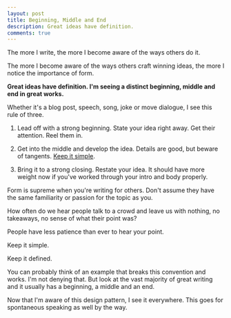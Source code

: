 ```yaml
---
layout: post
title: Beginning, Middle and End
description: Great ideas have definition.
comments: true
---
```

The more I write, the more I become aware of the ways others do it.

The more I become aware of the ways others craft winning ideas, the more I notice the importance of form.

**Great ideas have definition.  I'm seeing a distinct beginning, middle and end in great works.**

Whether it's a blog post, speech, song, joke or move dialogue, I see this rule of three.

  1. Lead off with a strong beginning.  State your idea right away.  Get their attention.  Reel them in.

  2. Get into the middle and develop the idea.  Details are good, but beware of tangents.  [Keep it simple](/simplicity).

  3. Bring it to a strong closing.  Restate your idea.  It should have more weight now if you've worked through your intro and body properly.

Form is supreme when you're writing for others.  Don't assume they have the same familiarity or passion for the topic as you.

How often do we hear people talk to a crowd and leave us with nothing, no takeaways, no sense of what their point was?

People have less patience than ever to hear your point.

Keep it simple.

Keep it defined.

You can probably think of an example that breaks this convention and works.  I'm not denying that.  But look at the vast majority of great writing and it usually has a beginning, a middle and an end.

Now that I'm aware of this design pattern, I see it everywhere.  This goes for spontaneous speaking as well by the way.
